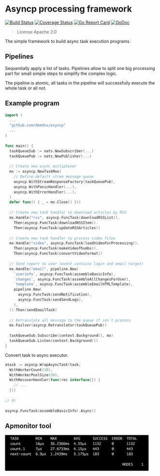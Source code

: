 # Asyncp processing framework

[![Build Status](https://github.com/demdxx/asyncp/workflows/run%20tests/badge.svg)](https://github.com/demdxx/asyncp/actions?workflow=run%20tests)
[![Coverage Status](https://coveralls.io/repos/github/demdxx/asyncp/badge.svg?branch=master)](https://coveralls.io/github/demdxx/asyncp?branch=master)
[![Go Report Card](https://goreportcard.com/badge/github.com/demdxx/asyncp)](https://goreportcard.com/report/github.com/demdxx/asyncp)
[![GoDoc](https://godoc.org/github.com/demdxx/asyncp?status.svg)](https://godoc.org/github.com/demdxx/asyncp)

> License Apache 2.0

The simple framework to build async task execution programs.

## Pipelines

Sequentially apply a list of tasks. Pipelines allow to split one big
processing part for small simple steps to simplify the complex logic.

The pipeline is atomic, all tasks in the pipeline will successfully
execute the whole task or all not.

## Example program

```go
import (
  ...
  "github.com/demdxx/asyncp"
  ...
)

func main() {
  taskQueueSub := nats.NewSubscriber(...)
  taskQueuePub := nats.NewPublisher(...)

  // Create new async multiplexer
  mx := asyncp.NewTaskMux(
    // Define default strem message queue
    asyncp.WithStreamResponseFactory(taskQueuePub),
    asyncp.WithPanicHandler(...),
    asyncp.WithErrorHandler(...),
  )
  defer func() { _ = mx.Close() }()

  // Create new task handler to download articles by RSS
  mx.Handle("rss", asyncp.FuncTask(downloadRSSList)).
    Then(asyncp.FuncTask(downloadRSSItem)).
    Then(asyncp.FuncTask(updateRSSArticles))

  // Create new task handler to process video files
  mx.Handle("video", asyncp.FuncTask(loadVideoForProcessing)).
    Then(asyncp.FuncTask(makeVideoThumbs)).
    Then(asyncp.FuncTask(convertVideoFormat))

  // Send report to user (event contains login and email target)
  mx.Handle("email", pipeline.New(
    `userinfo`, asyncp.FuncTask(assembleBasicInfo),
    `changes`, asyncp.FuncTask(assembleAllChangesForUser),
    `template`, asyncp.FuncTask(assembleEmailHTMLTemplate),
    pipeline.New(
      asyncp.FuncTask(sendNotification),
      asyncp.FuncTask(sendSendLogs),
    ),
  )).Then(sendEmailTask)

  // Retranslate all message to the queue if can`t process
  mx.Failver(asyncp.Retranslator(taskQueuePub))

  taskQueueSub.Subscribe(context.Background(), mx)
  taskQueueSub.Listen(context.Background())
}
```

Convert task to async executor.

```go
atask := asyncp.WrapAsyncTask(task,
  WithWorkerCount(10),
  WithWorkerPoolSize(20),
  WithRecoverHandler(func(rec interface{}) {
    // ...
  }))

// Or

asyncp.FuncTask(assembleBasicInfo).Async()
```

## Apmonitor tool

![apmonitor tool](docs/apmonitor.png "Apmonitor")
